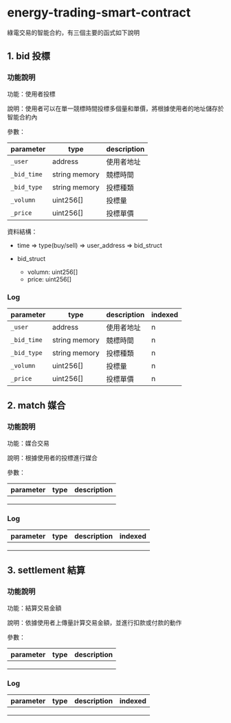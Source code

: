 # energy-trading-smart-contract

綠電交易的智能合約，有三個主要的函式如下說明

## 1. bid 投標

### 功能說明

功能：使用者投標

說明：使用者可以在單一競標時間投標多個量和單價，將根據使用者的地址儲存於智能合約內

參數：

| parameter | type | description |
| --- | --- | --- |
| `_user` | address | 使用者地址 |
| `_bid_time` | string memory | 競標時間 |
| `_bid_type` | string memory | 投標種類 |
| `_volumn` | uint256[] | 投標量 |
| `_price` | uint256[] | 投標單價 |

資料結構：

+ time => type(buy/sell) => user_address => bid_struct

+ bid_struct

    +   volumn: uint256[]
    +   price: uint256[]

### Log

| parameter | type | description | indexed |
| --- | --- | --- | --- |
| `_user` | address | 使用者地址 | n |
| `_bid_time` | string memory | 競標時間 | n |
| `_bid_type` | string memory | 投標種類 | n |
| `_volumn` | uint256[] | 投標量 | n |
| `_price` | uint256[] | 投標單價 | n |

## 2. match 媒合

### 功能說明

功能：媒合交易

說明：根據使用者的投標進行媒合

參數：

| parameter | type | description |
| --- | --- | --- |
|  |  |  |
|  |  |  |
|  |  |  |

### Log

| parameter | type | description | indexed |
| --- | --- | --- | --- |
|  |  |  |  |
|  |  |  |  |
|  |  |  |  |

## 3. settlement 結算

### 功能說明

功能：結算交易金額

說明：依據使用者上傳量計算交易金額，並進行扣款或付款的動作

參數：

| parameter | type | description |
| --- | --- | --- |
|  |  |  |
|  |  |  |
|  |  |  |

### Log

| parameter | type | description | indexed |
| --- | --- | --- | --- |
|  |  |  |  |
|  |  |  |  |
|  |  |  |  |

